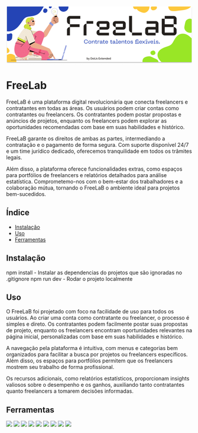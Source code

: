 ![Banner do Projeto](./public/banner.png)

# FreeLab

FreeLaB é uma plataforma digital revolucionária que conecta freelancers e contratantes em todas as áreas. Os usuários podem criar contas como contratantes ou freelancers. Os contratantes podem postar propostas e anúncios de projetos, enquanto os freelancers podem explorar as oportunidades recomendadas com base em suas habilidades e histórico.

FreeLaB garante os direitos de ambas as partes, intermediando a contratação e o pagamento de forma segura. Com suporte disponível 24/7 e um time jurídico dedicado, oferecemos tranquilidade em todos os trâmites legais.

Além disso, a plataforma oferece funcionalidades extras, como espaços para portfólios de freelancers e relatórios detalhados para análise estatística. Comprometemo-nos com o bem-estar dos trabalhadores e a colaboração mútua, tornando o FreeLaB o ambiente ideal para projetos bem-sucedidos.

## Índice

- [Instalação](#instalação)
- [Uso](#uso)
- [Ferramentas](#ferramentas)

## Instalação

npm install - Instalar as dependencias do projetos que são ignoradas no .gitignore
npm run dev - Rodar o projeto localmente

## Uso

O FreeLaB foi projetado com foco na facilidade de uso para todos os usuários. Ao criar uma conta como contratante ou freelancer, o processo é simples e direto. Os contratantes podem facilmente postar suas propostas de projeto, enquanto os freelancers encontram oportunidades relevantes na página inicial, personalizadas com base em suas habilidades e histórico.

A navegação pela plataforma é intuitiva, com menus e categorias bem organizados para facilitar a busca por projetos ou freelancers específicos. Além disso, os espaços para portfólios permitem que os freelancers mostrem seu trabalho de forma profissional.

Os recursos adicionais, como relatórios estatísticos, proporcionam insights valiosos sobre o desempenho e os ganhos, auxiliando tanto contratantes quanto freelancers a tomarem decisões informadas.


## Ferramentas
 <div style="display: inline_block">
  <img src= "https://img.shields.io/badge/Figma-4153a3?style=for-the-badge&logo=figma&logoColor=white">
    <img src="https://img.shields.io/badge/GitHub-181717.svg?style=for-the-badge&logo=GitHub&logoColor=white">
  <img src="https://img.shields.io/badge/Trello-0052CC.svg?style=for-the-badge&logo=Trello&logoColor=white">
  <img src= "https://img.shields.io/badge/Visual%20Studio%20Code-007ACC.svg?style=for-the-badge&logo=Visual-Studio-Code&logoColor=white">
  <img src= "https://img.shields.io/badge/JavaScript-F7DF1E.svg?style=for-the-badge&logo=JavaScript&logoColor=black">
  <img src="https://img.shields.io/badge/HTML5-E34F26.svg?style=for-the-badge&logo=HTML5&logoColor=white">
  <img src="https://img.shields.io/badge/CSS3-1572B6.svg?style=for-the-badge&logo=CSS3&logoColor=white">
    <img src="https://img.shields.io/badge/React-61DAFB.svg?style=for-the-badge&logo=React&logoColor=black">
  <img src="https://img.shields.io/badge/Vite-646CFF.svg?style=for-the-badge&logo=Vite&logoColor=white">
  </div>
